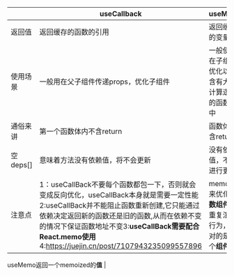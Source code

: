 
|  |  useCallback|useMemo  |
|--|--|--|
| 返回值|返回缓存的函数的引用  |返回缓存的变量 |
| 使用场景|一般用在父子组件传递props，优化子组件 |一般使用在子组件优化以及含有大量计算逻辑的函数体中|
|通俗来讲|第一个函数体内不含return|函数体内含return|
|空deps[]|意味着方法没有依赖值，将不会更新|没有依赖值，不会进行更新|
|注意点|1：useCallBack不要每个函数都包一下，否则就会变成反向优化，useCallBack本身就是需要一定性能2:useCallBack并不能阻止函数重新创建,它只能通过依赖决定返回新的函数还是旧的函数,从而在依赖不变的情况下保证函数地址不变3:**useCallBack需要配合React.memo使用**4:https://juejin.cn/post/7107943235099557896|memo用来优化**函数组件**的重复渲染行为，针对的是一个**组件**

useMemo返回一个memoized的**值** |
 

<!--stackedit_data:
eyJoaXN0b3J5IjpbLTIwNTA2NzYzMjYsLTIyODUxMjQxMiwtNj
g4NzcwMDAxLC01MTQ1Mjg0NzksMTE4Mzc5MTQ4M119
-->